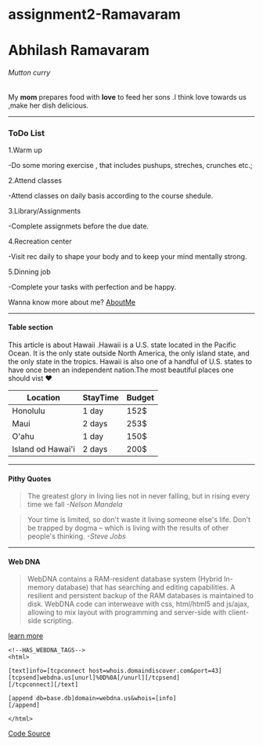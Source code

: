 # assignment2-Ramavaram

# Abhilash Ramavaram

###### Mutton curry

My **mom** prepares food with **love** to feed her sons .I think love towards us ,make her dish delicious.

---

### ToDo List

1.Warm up

-Do some moring exercise , that includes pushups, streches, crunches etc.;

2.Attend classes

-Attend classes on daily basis according to the course shedule.

3.Library/Assignments

-Complete assignmets before the due date.

4.Recreation center

-Visit rec daily to shape your body and to keep your mind mentally strong.

5.Dinning job

-Complete your tasks with perfection and be happy.

Wanna know more about me? [AboutMe](https://github.com/AbhiRam0099/assignment2-Ramavaram/blob/main/AboutMe.md)

---

#### Table section

This article is about Hawaii .Hawaii  is a U.S. state located in the Pacific Ocean. It is the only state outside North America, the only island state, and the only state in the tropics. Hawaii is also one of a handful of U.S. states to have once been an independent nation.The most beautiful places one should vist ❤️


| Location | StayTime | Budget |
| - | - | - |
| Honolulu | 1 day | 152$ |
| Maui | 2 days | 253$ |
| O'ahu | 1 day | 150$ |
|Island od Hawai'i| 2 days |200$|

---

#### Pithy Quotes

> The greatest glory in living lies not in never falling, but in rising every time we fall *-Nelson Mandela*

> Your time is limited, so don't waste it living someone else's life. Don't be trapped by dogma – which is living with the results of other people's thinking. *-Steve Jobs*


---

#### Web DNA

> WebDNA contains a RAM-resident database system (Hybrid In-memory database) that has searching and editing capabilities. A resilient and persistent backup of the RAM databases is maintained to disk. WebDNA code can interweave with css, html/html5 and js/ajax, allowing to mix layout with programming and server-side with client-side scripting.

[learn more](https://en.wikipedia.org/wiki/WebDNA)

```
<!--HAS_WEBDNA_TAGS-->
<html>

[text]info=[tcpconnect host=whois.domaindiscover.com&port=43]
[tcpsend]webdna.us[unurl]%0D%0A[/unurl][/tcpsend]
[/tcpconnect][/text]

[append db=base.db]domain=webdna.us&whois=[info]
[/append]

</html>
```

[Code Source](https://en.wikipedia.org/wiki/WebDNA)





